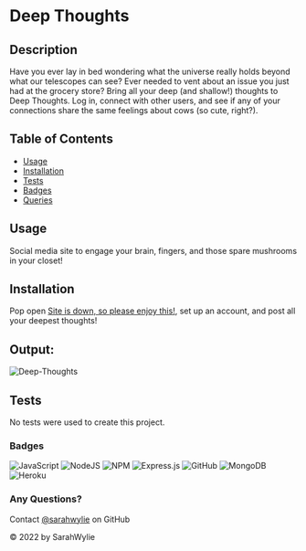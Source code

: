 # Deep Thoughts

## Description
Have you ever lay in bed wondering what the universe really holds beyond what our telescopes can see? Ever needed to vent about an issue you just had at the grocery store? Bring all your deep (and shallow!) thoughts to Deep Thoughts. Log in, connect with other users, and see if any of your connections share the same feelings about cows (so cute, right?). 

## Table of Contents
* [Usage](#usage)
* [Installation](#installation)
* [Tests](#tests)
* [Badges](#badges)
* [Queries](#any-questions)

## Usage
Social media site to engage your brain, fingers, and those spare mushrooms in your closet!

## Installation
Pop open [Site is down, so please enjoy this!](https://www.instagram.com/moolovesdonuts/), set up an account, and post all your deepest thoughts!

## Output:
![Deep-Thoughts](https://user-images.githubusercontent.com/90208612/179305023-5e600b33-f48c-4f56-9f2b-2e7603ee7c7c.png)

## Tests
No tests were used to create this project.

### Badges
![JavaScript](https://img.shields.io/badge/javascript-%23323330.svg?style=for-the-badge&logo=javascript&logoColor=%23F7DF1E)
![NodeJS](https://img.shields.io/badge/node.js-6DA55F?style=for-the-badge&logo=node.js&logoColor=white)
![NPM](https://img.shields.io/badge/NPM-%23000000.svg?style=for-the-badge&logo=npm&logoColor=white)
![Express.js](https://img.shields.io/badge/express.js-%23404d59.svg?style=for-the-badge&logo=express&logoColor=%2361DAFB)
![GitHub](https://img.shields.io/badge/github-%23121011.svg?style=for-the-badge&logo=github&logoColor=white)
![MongoDB](https://img.shields.io/badge/MongoDB-%234ea94b.svg?style=for-the-badge&logo=mongodb&logoColor=white)
![Heroku](https://img.shields.io/badge/heroku-%23430098.svg?style=for-the-badge&logo=heroku&logoColor=white)

### Any Questions?
Contact [@sarahwylie](https://github.com/sarahwylie) on GitHub

© 2022 by SarahWylie
